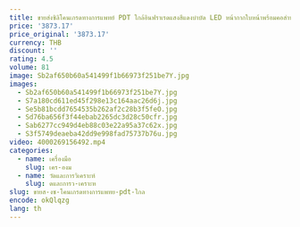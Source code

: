```yaml
---
title: ขายส่งซิลิโคนเกรดทางการแพทย์ PDT ใกล้อินฟราเรดแสงสีแดงบําบัด LED หน้ากากใบหน้าพร้อมคอสําหรับการดูแลผิวใบหน้าต่อต้านริ้วรอย
price: '3873.17'
price_original: '3873.17'
currency: THB
discount: ''
rating: 4.5
volume: 81
image: Sb2af650b60a541499f1b66973f251be7Y.jpg
images:
  - Sb2af650b60a541499f1b66973f251be7Y.jpg
  - S7a180cd611ed45f298e13c164aac26d6j.jpg
  - Se5b81bcdd7654535b262af2c28b3f5feO.jpg
  - Sd76ba656f3f44ebab2265dc3d28c50cfr.jpg
  - Sab6277cc949d4eb88c03e22a95a37c62x.jpg
  - S3f5749deaeba42dd9e998fad75737b76u.jpg
video: 4000269156492.mp4
categories:
  - name: เครื่องมือ
    slug: เคร-องม
  - name: วัดและการวิเคราะห์
    slug: ดและการว-เคราะห
slug: ขายส-งซ-โคนเกรดทางการแพทย-pdt-ใกล
encode: okQlqzg
lang: th
---
```

  